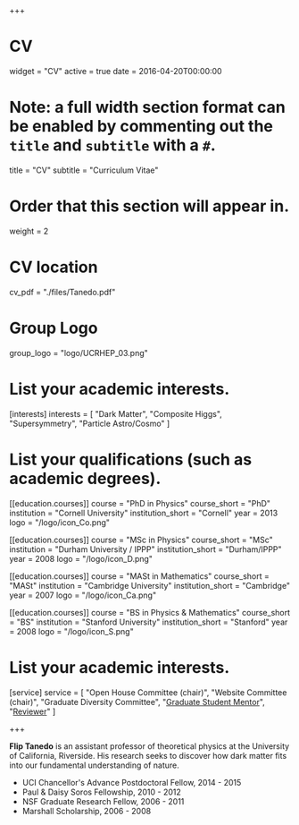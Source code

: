 +++
# CV
widget = "CV"
active = true
date = 2016-04-20T00:00:00

# Note: a full width section format can be enabled by commenting out the `title` and `subtitle` with a `#`.
title = "CV"
subtitle = "Curriculum Vitae"

# Order that this section will appear in.
weight = 2

# CV location
cv_pdf = "./files/Tanedo.pdf"

# Group Logo
group_logo = "logo/UCRHEP_03.png"


# List your academic interests.
[interests]
  interests = [
    "Dark Matter",
    "Composite Higgs",
    "Supersymmetry",
    "Particle Astro/Cosmo"
  ]

# List your qualifications (such as academic degrees).
[[education.courses]]
  course = "PhD in Physics"
  course_short = "PhD"
  institution = "Cornell University"
  institution_short = "Cornell"
  year = 2013
  logo = "/logo/icon_Co.png"

[[education.courses]]
  course = "MSc in Physics"
  course_short = "MSc"
  institution = "Durham University / IPPP"
  institution_short = "Durham/IPPP"
  year = 2008
  logo = "/logo/icon_D.png"

[[education.courses]]
  course = "MASt in Mathematics"
  course_short = "MASt"
  institution = "Cambridge University"
  institution_short = "Cambridge"
  year = 2007
  logo = "/logo/icon_Ca.png"

[[education.courses]]
  course = "BS in Physics & Mathematics"
  course_short = "BS"
  institution = "Stanford University"
  institution_short = "Stanford"
  year = 2008
  logo = "/logo/icon_S.png"


# List your academic interests.
[service]
  service = [
    "Open House Committee (chair)",
    "Website Committee (chair)",
    "Graduate Diversity Committee",
    "[Graduate Student Mentor](https://gradmentors.ucr.edu)",
    "[Reviewer](https://publons.com/author/637273/)"
  ]

+++

**Flip Tanedo** is an assistant professor of theoretical physics at the University of California, Riverside. His research seeks to discover how dark matter fits into our fundamental understanding of nature.

* UCI Chancellor's Advance Postdoctoral Fellow, 2014 - 2015  
* Paul & Daisy Soros Fellowship, 2010 - 2012  
* NSF Graduate Research Fellow, 2006 - 2011  
* Marshall Scholarship, 2006 - 2008
